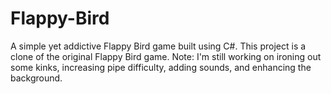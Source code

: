 # Flappy-Bird
A simple yet addictive Flappy Bird game built using C#. This project is a clone of the original Flappy Bird game. Note: I'm still working on ironing out some kinks, increasing pipe difficulty, adding sounds, and enhancing the background.

